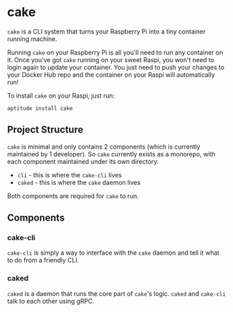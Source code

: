 # cake

`cake` is a CLI system that turns your Raspberry Pi into a tiny container running machine.

Running `cake` on your Raspberry Pi is all you'll need to run any container on it. Once you've got `cake` running on your sweet Raspi, you won't need to login again to update your container. You just need to push your changes to your Docker Hub repo and the container on your Raspi will automatically run!

To install `cake` on your Raspi, just run:

```
aptitude install cake
```

## Project Structure

`cake` is minimal and only contains 2 components (which is currently maintained by 1 developer). So `cake` currently exists as a monorepo, with each component maintained under its own directory.

* `cli` - this is where the `cake-cli` lives
* `caked` - this is where the `cake` daemon lives

Both components are required for `cake` to run.

## Components

### cake-cli

`cake-cli` is simply a way to interface with the `cake` daemon and tell it what to do from a friendly CLI.

### caked

`caked` is a daemon that runs the core part of `cake`'s logic. `caked` and `cake-cli` talk to each other using gRPC.